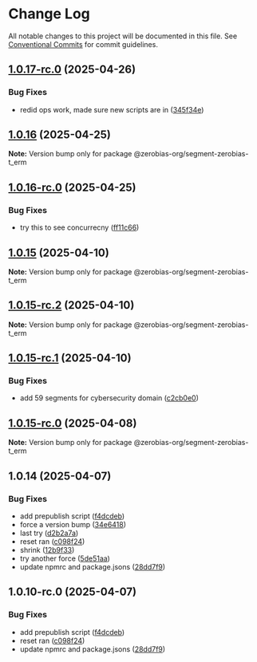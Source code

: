 # Change Log

All notable changes to this project will be documented in this file.
See [Conventional Commits](https://conventionalcommits.org) for commit guidelines.

## [1.0.17-rc.0](https://github.com/zerobias-org/segment/compare/@zerobias-org/segment-zerobias-t_erm@1.0.16...@zerobias-org/segment-zerobias-t_erm@1.0.17-rc.0) (2025-04-26)


### Bug Fixes

* redid ops work, made sure new scripts are in ([345f34e](https://github.com/zerobias-org/segment/commit/345f34ec926029dc141943b3e321676adb4a2888))





## [1.0.16](https://github.com/zerobias-org/segment/compare/@zerobias-org/segment-zerobias-t_erm@1.0.16-rc.0...@zerobias-org/segment-zerobias-t_erm@1.0.16) (2025-04-25)

**Note:** Version bump only for package @zerobias-org/segment-zerobias-t_erm





## [1.0.16-rc.0](https://github.com/zerobias-org/segment/compare/@zerobias-org/segment-zerobias-t_erm@1.0.15...@zerobias-org/segment-zerobias-t_erm@1.0.16-rc.0) (2025-04-25)


### Bug Fixes

* try this to see concurrecny ([ff11c66](https://github.com/zerobias-org/segment/commit/ff11c66d67cb9f185098fd640d4139178d29ae22))





## [1.0.15](https://github.com/zerobias-org/segment/compare/@zerobias-org/segment-zerobias-t_erm@1.0.15-rc.2...@zerobias-org/segment-zerobias-t_erm@1.0.15) (2025-04-10)

**Note:** Version bump only for package @zerobias-org/segment-zerobias-t_erm





## [1.0.15-rc.2](https://github.com/zerobias-org/segment/compare/@zerobias-org/segment-zerobias-t_erm@1.0.15-rc.1...@zerobias-org/segment-zerobias-t_erm@1.0.15-rc.2) (2025-04-10)

**Note:** Version bump only for package @zerobias-org/segment-zerobias-t_erm





## [1.0.15-rc.1](https://github.com/zerobias-org/segment/compare/@zerobias-org/segment-zerobias-t_erm@1.0.15-rc.0...@zerobias-org/segment-zerobias-t_erm@1.0.15-rc.1) (2025-04-10)


### Bug Fixes

* add 59 segments for cybersecurity domain ([c2cb0e0](https://github.com/zerobias-org/segment/commit/c2cb0e0c1f1eabb51d7f5a6ae6db98c1516fcdbe))





## [1.0.15-rc.0](https://github.com/zerobias-org/segment/compare/@zerobias-org/segment-zerobias-t_erm@1.0.14...@zerobias-org/segment-zerobias-t_erm@1.0.15-rc.0) (2025-04-08)

**Note:** Version bump only for package @zerobias-org/segment-zerobias-t_erm





## 1.0.14 (2025-04-07)


### Bug Fixes

* add prepublish  script ([f4dcdeb](https://github.com/zerobias-org/segment/commit/f4dcdebd8680d01e015ebc89587a9f70d641afe4))
* force a version bump ([34e6418](https://github.com/zerobias-org/segment/commit/34e6418d078a9f5caf40c511a89dcf0bdb606dc7))
* last try ([d2b2a7a](https://github.com/zerobias-org/segment/commit/d2b2a7afeca45e2d7ca0beaa1e1bed46a09a82c4))
* reset ran ([c098f24](https://github.com/zerobias-org/segment/commit/c098f240eaf5c840d8c595e05e0ad4eee510fe71))
* shrink ([12b9f33](https://github.com/zerobias-org/segment/commit/12b9f3366b3d0b69018a20f5b5f01d86ad87753f))
* try another force ([5de51aa](https://github.com/zerobias-org/segment/commit/5de51aa6220d857f3e235e2a0c7557b40ee8e5e3))
* update npmrc and package.jsons ([28dd7f9](https://github.com/zerobias-org/segment/commit/28dd7f9ea06676c82b88aabf586f5bb6b974bf3b))





## 1.0.10-rc.0 (2025-04-07)


### Bug Fixes

* add prepublish  script ([f4dcdeb](https://github.com/zerobias-org/segment/commit/f4dcdebd8680d01e015ebc89587a9f70d641afe4))
* reset ran ([c098f24](https://github.com/zerobias-org/segment/commit/c098f240eaf5c840d8c595e05e0ad4eee510fe71))
* update npmrc and package.jsons ([28dd7f9](https://github.com/zerobias-org/segment/commit/28dd7f9ea06676c82b88aabf586f5bb6b974bf3b))
